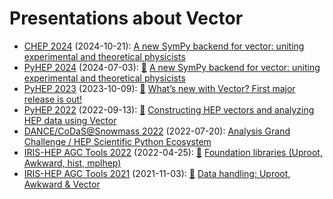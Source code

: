 # Presentations about Vector

- [CHEP 2024](https://indico.cern.ch/event/1338689) (2024-10-21): [A new SymPy backend for vector: uniting experimental and theoretical physicists](https://indi.to/zTs5b)
- [PyHEP 2024](https://indico.cern.ch/event/1384010) (2024-07-03): [🎥](https://www.youtube.com/watch?v=aVPhP_APhqw) [A new SymPy backend for vector: uniting experimental and theoretical physicists](https://indi.to/pfTC6)
- [PyHEP 2023](https://indico.cern.ch/event/1252095) (2023-10-09): [🎥](https://www.youtube.com/watch?v=JHEAb2R3xzE&list=PLKZ9c4ONm-VlAorAG8kR09ZqhMfHiH2LJ&index=10) [What’s new with Vector? First major release is out!](https://indi.to/35ym5)
- [PyHEP 2022](https://indico.cern.ch/event/1150631) (2022-09-13): [🎥](https://www.youtube.com/watch?v=4iveMzrbe7s&list=PLKZ9c4ONm-VkohKG-skzEG_gklMaSgaO7&index=15) [Constructing HEP vectors and analyzing HEP data using Vector](https://indi.to/bPmMc)
- [DANCE/CoDaS@Snowmass 2022](https://indico.cern.ch/event/1151329) (2022-07-20): [Analysis Grand Challenge / HEP Scientific Python Ecosystem](https://indico.cern.ch/event/1151329/timetable/#3-analysis-grand-challenge-hep)
- [IRIS-HEP AGC Tools 2022](https://indico.cern.ch/event/1126109) (2022-04-25): [🎥](https://www.youtube.com/watch?v=O9KvsDMKOmY) [Foundation libraries (Uproot, Awkward, hist, mplhep)](https://indico.cern.ch/event/1126109/contributions/4780138)
- [IRIS-HEP AGC Tools 2021](https://indico.cern.ch/event/1076231) (2021-11-03): [🎥](https://indico.cern.ch/event/1076231/contributions/4560398/attachments/2338579/4017718/agc_uproot_awk.mp4) [Data handling: Uproot, Awkward & Vector](https://indico.cern.ch/event/1076231/contributions/4560398)
